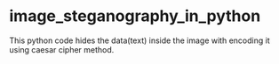 # image_steganography_in_python
This python code hides the data(text) inside the image with encoding it using caesar cipher method.
